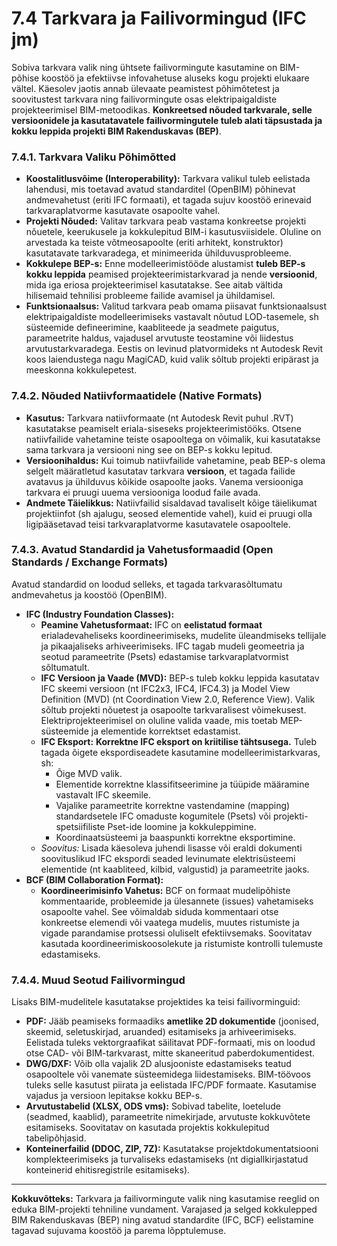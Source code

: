 # 7.4 Tarkvara ja Failivormingud (IFC jm)

Sobiva tarkvara valik ning ühtsete failivormingute kasutamine on BIM-põhise koostöö ja efektiivse infovahetuse aluseks kogu projekti elukaare vältel. Käesolev jaotis annab ülevaate peamistest põhimõtetest ja soovitustest tarkvara ning failivormingute osas elektripaigaldiste projekteerimisel BIM-metoodikas. **Konkreetsed nõuded tarkvarale, selle versioonidele ja kasutatavatele failivormingutele tuleb alati täpsustada ja kokku leppida projekti BIM Rakenduskavas (BEP)**.

### 7.4.1. Tarkvara Valiku Põhimõtted

* **Koostalitlusvõime (Interoperability):** Tarkvara valikul tuleb eelistada lahendusi, mis toetavad avatud standarditel (OpenBIM) põhinevat andmevahetust (eriti IFC formaati), et tagada sujuv koostöö erinevaid tarkvaraplatvorme kasutavate osapoolte vahel.
* **Projekti Nõuded:** Valitav tarkvara peab vastama konkreetse projekti nõuetele, keerukusele ja kokkulepitud BIM-i kasutusviisidele. Oluline on arvestada ka teiste võtmeosapoolte (eriti arhitekt, konstruktor) kasutatavate tarkvaradega, et minimeerida ühilduvusprobleeme.
* **Kokkulepe BEP-s:** Enne modelleerimistööde alustamist **tuleb BEP-s kokku leppida** peamised projekteerimistarkvarad ja nende **versioonid**, mida iga eriosa projekteerimisel kasutatakse. See aitab vältida hilisemaid tehnilisi probleeme failide avamisel ja ühildamisel.
* **Funktsionaalsus:** Valitud tarkvara peab omama piisavat funktsionaalsust elektripaigaldiste modelleerimiseks vastavalt nõutud LOD-tasemele, sh süsteemide defineerimine, kaabliteede ja seadmete paigutus, parameetrite haldus, vajadusel arvutuste teostamine või liidestus arvutustarkvaradega. Eestis on levinud platvormideks nt Autodesk Revit koos laiendustega nagu MagiCAD, kuid valik sõltub projekti eripärast ja meeskonna kokkulepetest.

### 7.4.2. Nõuded Natiivformaatidele (Native Formats)

* **Kasutus:** Tarkvara natiivformaate (nt Autodesk Revit puhul .RVT) kasutatakse peamiselt eriala-siseseks projekteerimistööks. Otsene natiivfailide vahetamine teiste osapooltega on võimalik, kui kasutatakse sama tarkvara ja versiooni ning see on BEP-s kokku lepitud.
* **Versioonihaldus:** Kui toimub natiivfailide vahetamine, peab BEP-s olema selgelt määratletud kasutatav tarkvara **versioon**, et tagada failide avatavus ja ühilduvus kõikide osapoolte jaoks. Vanema versiooniga tarkvara ei pruugi uuema versiooniga loodud faile avada.
* **Andmete Täielikkus:** Natiivfailid sisaldavad tavaliselt kõige täielikumat projektiinfot (sh ajalugu, seosed elementide vahel), kuid ei pruugi olla ligipääsetavad teisi tarkvaraplatvorme kasutavatele osapooltele.

### 7.4.3. Avatud Standardid ja Vahetusformaadid (Open Standards / Exchange Formats)

Avatud standardid on loodud selleks, et tagada tarkvarasõltumatu andmevahetus ja koostöö (OpenBIM).

* **IFC (Industry Foundation Classes):**
    * **Peamine Vahetusformaat:** IFC on **eelistatud formaat** erialadevaheliseks koordineerimiseks, mudelite üleandmiseks tellijale ja pikaajaliseks arhiveerimiseks. IFC tagab mudeli geomeetria ja seotud parameetrite (Psets) edastamise tarkvaraplatvormist sõltumatult.
    * **IFC Versioon ja Vaade (MVD):** BEP-s tuleb kokku leppida kasutatav IFC skeemi versioon (nt IFC2x3, IFC4, IFC4.3) ja Model View Definition (MVD) (nt Coordination View 2.0, Reference View). Valik sõltub projekti nõuetest ja osapoolte tarkvaralisest võimekusest. Elektriprojekteerimisel on oluline valida vaade, mis toetab MEP-süsteemide ja elementide korrektset edastamist.
    * **IFC Eksport:** **Korrektne IFC eksport on kriitilise tähtsusega.** Tuleb tagada õigete ekspordiseadete kasutamine modelleerimistarkvaras, sh:
        * Õige MVD valik.
        * Elementide korrektne klassifitseerimine ja tüüpide määramine vastavalt IFC skeemile.
        * Vajalike parameetrite korrektne vastendamine (mapping) standardsetele IFC omaduste kogumitele (Psets) või projekti-spetsiifiliste Pset-ide loomine ja kokkuleppimine.
        * Koordinaatsüsteemi ja baaspunkti korrektne eksportimine.
    * *Soovitus:* Lisada käesoleva juhendi lisasse või eraldi dokumenti soovituslikud IFC ekspordi seaded levinumate elektrisüsteemi elementide (nt kaabliteed, kilbid, valgustid) ja parameetrite jaoks.
* **BCF (BIM Collaboration Format):**
    * **Koordineerimisinfo Vahetus:** BCF on formaat mudelipõhiste kommentaaride, probleemide ja ülesannete (issues) vahetamiseks osapoolte vahel. See võimaldab siduda kommentaari otse konkreetse elemendi või vaatega mudelis, muutes ristumiste ja vigade parandamise protsessi oluliselt efektiivsemaks. Soovitatav kasutada koordineerimiskoosolekute ja ristumiste kontrolli tulemuste edastamiseks.

### 7.4.4. Muud Seotud Failivormingud

Lisaks BIM-mudelitele kasutatakse projektides ka teisi failivorminguid:

* **PDF:** Jääb peamiseks formaadiks **ametlike 2D dokumentide** (joonised, skeemid, seletuskirjad, aruanded) esitamiseks ja arhiveerimiseks. Eelistada tuleks vektorgraafikat säilitavat PDF-formaati, mis on loodud otse CAD- või BIM-tarkvarast, mitte skaneeritud paberdokumentidest.
* **DWG/DXF:** Võib olla vajalik 2D alusjooniste edastamiseks teatud osapooltele või vanemate süsteemidega liidestamiseks. BIM-töövoos tuleks selle kasutust piirata ja eelistada IFC/PDF formaate. Kasutamise vajadus ja versioon lepitakse kokku BEP-s.
* **Arvutustabelid (XLSX, ODS vms):** Sobivad tabelite, loetelude (seadmed, kaablid), parameetrite nimekirjade, arvutuste kokkuvõtete esitamiseks. Soovitatav on kasutada projektis kokkulepitud tabelipõhjasid.
* **Konteinerfailid (DDOC, ZIP, 7Z):** Kasutatakse projektdokumentatsiooni komplekteerimiseks ja turvaliseks edastamiseks (nt digiallkirjastatud konteinerid ehitisregistrile esitamiseks).

---
**Kokkuvõtteks:** Tarkvara ja failivormingute valik ning kasutamise reeglid on eduka BIM-projekti tehniline vundament. Varajased ja selged kokkulepped BIM Rakenduskavas (BEP) ning avatud standardite (IFC, BCF) eelistamine tagavad sujuvama koostöö ja parema lõpptulemuse.